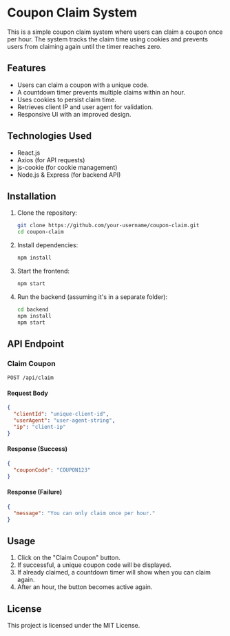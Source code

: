 # Coupon Claim System

This is a simple coupon claim system where users can claim a coupon once per hour. The system tracks the claim time using cookies and prevents users from claiming again until the timer reaches zero.

## Features
- Users can claim a coupon with a unique code.
- A countdown timer prevents multiple claims within an hour.
- Uses cookies to persist claim time.
- Retrieves client IP and user agent for validation.
- Responsive UI with an improved design.

## Technologies Used
- React.js
- Axios (for API requests)
- js-cookie (for cookie management)
- Node.js & Express (for backend API)

## Installation

1. Clone the repository:
   ```sh
   git clone https://github.com/your-username/coupon-claim.git
   cd coupon-claim
   ```
2. Install dependencies:
   ```sh
   npm install
   ```
3. Start the frontend:
   ```sh
   npm start
   ```
4. Run the backend (assuming it's in a separate folder):
   ```sh
   cd backend
   npm install
   npm start
   ```

## API Endpoint
### Claim Coupon
```
POST /api/claim
```
#### Request Body
```json
{
  "clientId": "unique-client-id",
  "userAgent": "user-agent-string",
  "ip": "client-ip"
}
```
#### Response (Success)
```json
{
  "couponCode": "COUPON123"
}
```
#### Response (Failure)
```json
{
  "message": "You can only claim once per hour."
}
```

## Usage
1. Click on the "Claim Coupon" button.
2. If successful, a unique coupon code will be displayed.
3. If already claimed, a countdown timer will show when you can claim again.
4. After an hour, the button becomes active again.

## License
This project is licensed under the MIT License.

